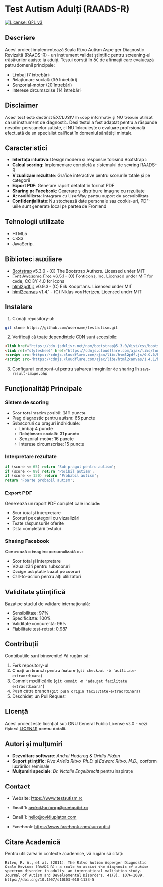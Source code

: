 # Test Autism Adulți (RAADS-R)

[![License: GPL v3](https://img.shields.io/badge/License-GPLv3-blue.svg)](https://www.gnu.org/licenses/gpl-3.0)

## Descriere

Acest proiect implementează Scala Ritvo Autism Asperger Diagnostic Revizuită (RAADS-R) - un instrument validat științific pentru screening-ul trăsăturilor autiste la adulți. Testul constă în 80 de afirmații care evaluează patru domenii principale:

- Limbaj (7 întrebări)
- Relaționare socială (39 întrebări)
- Senzorial-motor (20 întrebări)
- Interese circumscrise (14 întrebări)

## Disclaimer

Acest test este destinat EXCLUSIV în scop informativ și NU trebuie utilizat ca un instrument de diagnostic. Deși testul a fost adaptat pentru a răspunde nevoilor persoanelor autiste, el NU înlocuiește o evaluare profesională efectuată de un specialist calificat în domeniul sănătății mintale.

## Caracteristici

- **Interfață intuitivă**: Design modern și responsiv folosind Bootstrap 5
- **Calcul scoring**: Implementare completă a sistemului de scoring RAADS-R
- **Vizualizare rezultate**: Grafice interactive pentru scorurile totale și pe categorii
- **Export PDF**: Generare raport detaliat în format PDF
- **Sharing pe Facebook**: Generare și distribuire imagine cu rezultate
- **Accesibilitate**: Integrare cu UserWay pentru suport de accesibilitate
- **Confidențialitate**: Nu stochează date personale sau cookie-uri, PDF-urile sunt generate local pe partea de Frontend

## Tehnologii utilizate

- HTML5
- CSS3
- JavaScript

## Biblioteci auxiliare

- [Bootstrap](https://github.com/twbs/bootstrap) v5.3.0 - (C) The Bootstrap Authors. Licensed under MIT
- [Font Awesome Free](https://github.com/FortAwesome/Font-Awesome) v6.5.1 - (C) Fonticons, Inc. Licensed under MIT for code, CC BY 4.0 for icons
- [html2pdf.js](https://github.com/eKoopmans/html2pdf.js) v0.9.3 - (C) Erik Koopmans. Licensed under MIT
- [html2canvas](https://github.com/niklasvh/html2canvas) v1.4.1 - (C) Niklas von Hertzen. Licensed under MIT

## Instalare

1. Clonați repository-ul:
```bash
git clone https://github.com/username/testautism.git
```

2. Verificați că toate dependințele CDN sunt accesibile:
```html
<link href="https://cdn.jsdelivr.net/npm/bootstrap@5.3.0/dist/css/bootstrap.min.css" rel="stylesheet">
<link rel="stylesheet" href="https://cdnjs.cloudflare.com/ajax/libs/font-awesome/6.5.1/css/all.min.css">
<script src="https://cdnjs.cloudflare.com/ajax/libs/html2pdf.js/0.9.3/html2pdf.bundle.min.js"></script>
<script src="https://cdnjs.cloudflare.com/ajax/libs/html2canvas/1.4.1/html2canvas.min.js"></script>
```

3. Configurați endpoint-ul pentru salvarea imaginilor de sharing în `save-result-image.php`

## Funcționalități Principale

### Sistem de scoring

- Scor total maxim posibil: 240 puncte
- Prag diagnostic pentru autism: 65 puncte
- Subscoruri cu praguri individuale:
  - Limbaj: 4 puncte
  - Relaționare socială: 31 puncte
  - Senzorial-motor: 16 puncte
  - Interese circumscrise: 15 puncte

### Interpretare rezultate

```javascript
if (score <= 65) return 'Sub pragul pentru autism';
if (score <= 89) return 'Posibil autism';
if (score <= 130) return 'Probabil autism';
return 'Foarte probabil autism';
```

### Export PDF

Generează un raport PDF complet care include:
- Scor total și interpretare
- Scoruri pe categorii cu vizualizări
- Toate răspunsurile oferite
- Data completării testului

### Sharing Facebook

Generează o imagine personalizată cu:
- Scor total și interpretare
- Vizualizări pentru subscoruri
- Design adaptativ bazat pe scoruri
- Call-to-action pentru alți utilizatori

## Validitate științifică

Bazat pe studiul de validare internațională:
- Sensibilitate: 97%
- Specificitate: 100%
- Validitate concurentă: 96%
- Fiabilitate test-retest: 0.987

## Contribuții

Contribuțiile sunt binevenite! Vă rugăm să:
1. Fork repository-ul
2. Creați un branch pentru feature (`git checkout -b facilitate-extraordinara`)
3. Commit modificările (`git commit -m 'adaugat facilitate extraordinara'`)
4. Push către branch (`git push origin facilitate-extraordinara`)
5. Deschideți un Pull Request

## Licență

Acest proiect este licențiat sub GNU General Public License v3.0 - vezi fișierul [LICENSE](LICENSE) pentru detalii.

## Autori și mulțumiri

- **Dezvoltare software**: *Andrei Hodorog* & *Ovidiu Platon*
- **Suport științific**: *Riva Ariella Ritvo, Ph.D.* și *Edward Ritvo, M.D.*, conform lucrărilor seminale
- **Mulțumiri speciale**: *Dr. Natalie Engelbrecht* pentru inspirație

## Contact

- Website: https://www.testautism.ro

- Email 1: andrei.hodorog@suntautist.ro

- Email 1: hello@ovidiuplaton.com

- Facebook: https://www.facebook.com/suntautist

## Citare Academică

Pentru utilizarea în contexte academice, vă rugăm să citați:

```
Ritvo, R. A., et al. (2011). The Ritvo Autism Asperger Diagnostic Scale-Revised (RAADS-R): a scale to assist the diagnosis of autism spectrum disorder in adults: an international validation study. Journal of Autism and Developmental Disorders, 41(8), 1076-1089. https://doi.org/10.1007/s10803-010-1133-5
```